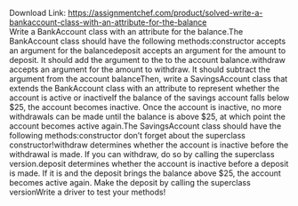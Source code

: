 Download Link: https://assignmentchef.com/product/solved-write-a-bankaccount-class-with-an-attribute-for-the-balance
<br>
Write a BankAccount class with an attribute for the balance.The BankAccount class should have the following methods:constructor accepts an argument for the balancedeposit accepts an argument for the amount to deposit. It should add the argument to the to the account balance.withdraw accepts an argument for the amount to withdraw. It should subtract the argument from the account balanceThen, write a SavingsAccount class that extends the BankAccount class with an attribute to represent whether the account is active or inactiveIf the balance of the savings account falls below $25, the account becomes inactive. Once the account is inactive, no more withdrawals can be made until the balance is above $25, at which point the account becomes active again.The SavingsAccount class should have the following methods:constructor don’t forget about the superclass constructor!withdraw determines whether the account is inactive before the withdrawal is made. If you can withdraw, do so by calling the superclass version.deposit determines whether the account is inactive before a deposit is made. If it is and the deposit brings the balance above $25, the account becomes active again. Make the deposit by calling the superclass versionWrite a driver to test your methods!